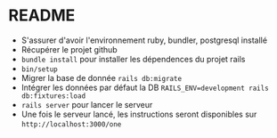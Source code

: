 # README

- S'assurer d'avoir l'environnement ruby, bundler, postgresql installé
- Récupérer le projet github
- `bundle install` pour installer les dépendences du projet rails
- `bin/setup`
- Migrer la base de donnée `rails db:migrate`
- Intégrer les données par défaut la DB `RAILS_ENV=development rails db:fixtures:load`
- `rails server` pour lancer le serveur
- Une fois le serveur lancé, les instructions seront disponibles sur `http://localhost:3000/one`
